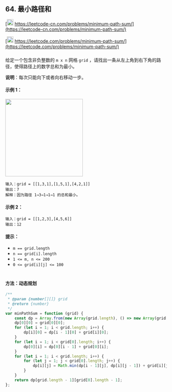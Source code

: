 ## 64. 最小路径和

[<img src="https://static.leetcode-cn.com/cn-mono-assets/production/assets/logo-dark-cn.c42314a8.svg" height="20" /> https://leetcode-cn.com/problems/minimum-path-sum/](https://leetcode-cn.com/problems/minimum-path-sum/)

[<img src="https://assets.leetcode.com/static_assets/public/webpack_bundles/images/logo-dark.e99485d9b.svg" height="20"/> https://leetcode.com/problems/minimum-path-sum/](https://leetcode.com/problems/minimum-path-sum/)

###

给定一个包含非负整数的 `m x n` 网格 `grid` ，请找出一条从左上角到右下角的路径，使得路径上的数字总和为最小。

**说明**：每次只能向下或者向右移动一步。

#### 示例 1：

<img src="https://assets.leetcode.com/uploads/2020/11/05/minpath.jpg" width="242" />

```
输入：grid = [[1,3,1],[1,5,1],[4,2,1]]
输出：7
解释：因为路径 1→3→1→1→1 的总和最小。
```

#### 示例 2：

```
输入：grid = [[1,2,3],[4,5,6]]
输出：12
```

#### 提示：

-   `m == grid.length`
-   `n == grid[i].length`
-   `1 <= m, n <= 200`
-   `0 <= grid[i][j] <= 100`

#

#### 方法：动态规划

```js
/**
 * @param {number[][]} grid
 * @return {number}
 */
var minPathSum = function (grid) {
    const dp = Array.from(new Array(grid.length), () => new Array(grid[0].length));
    dp[0][0] = grid[0][0];
    for (let i = 1; i < grid.length; i++) {
        dp[i][0] = dp[i - 1][0] + grid[i][0];
    }
    for (let i = 1; i < grid[0].length; i++) {
        dp[0][i] = dp[0][i - 1] + grid[0][i];
    }
    for (let i = 1; i < grid.length; i++) {
        for (let j = 1; j < grid[0].length; j++) {
            dp[i][j] = Math.min(dp[i - 1][j], dp[i][j - 1]) + grid[i][j];
        }
    }
    return dp[grid.length - 1][grid[0].length - 1];
};
```
